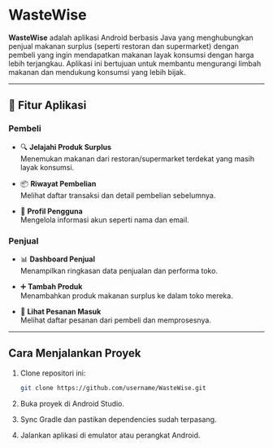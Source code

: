 # WasteWise

**WasteWise** adalah aplikasi Android berbasis Java yang menghubungkan penjual makanan surplus (seperti restoran dan supermarket) dengan pembeli yang ingin mendapatkan makanan layak konsumsi dengan harga lebih terjangkau. Aplikasi ini bertujuan untuk membantu mengurangi limbah makanan dan mendukung konsumsi yang lebih bijak.

---

## 📱 Fitur Aplikasi

### Pembeli
- 🔍 **Jelajahi Produk Surplus**  
  Menemukan makanan dari restoran/supermarket terdekat yang masih layak konsumsi.

- 📦 **Riwayat Pembelian**  
  Melihat daftar transaksi dan detail pembelian sebelumnya.

- 👤 **Profil Pengguna**  
  Mengelola informasi akun seperti nama dan email.

### Penjual
- 📊 **Dashboard Penjual**  
  Menampilkan ringkasan data penjualan dan performa toko.

- ➕ **Tambah Produk**  
  Menambahkan produk makanan surplus ke dalam toko mereka.

- 📃 **Lihat Pesanan Masuk**  
  Melihat daftar pesanan dari pembeli dan memprosesnya.

---

## Cara Menjalankan Proyek
1. Clone repositori ini:
   ```bash
   git clone https://github.com/username/WasteWise.git
   
2. Buka proyek di Android Studio.
   
3. Sync Gradle dan pastikan dependencies sudah terpasang.

4. Jalankan aplikasi di emulator atau perangkat Android.
